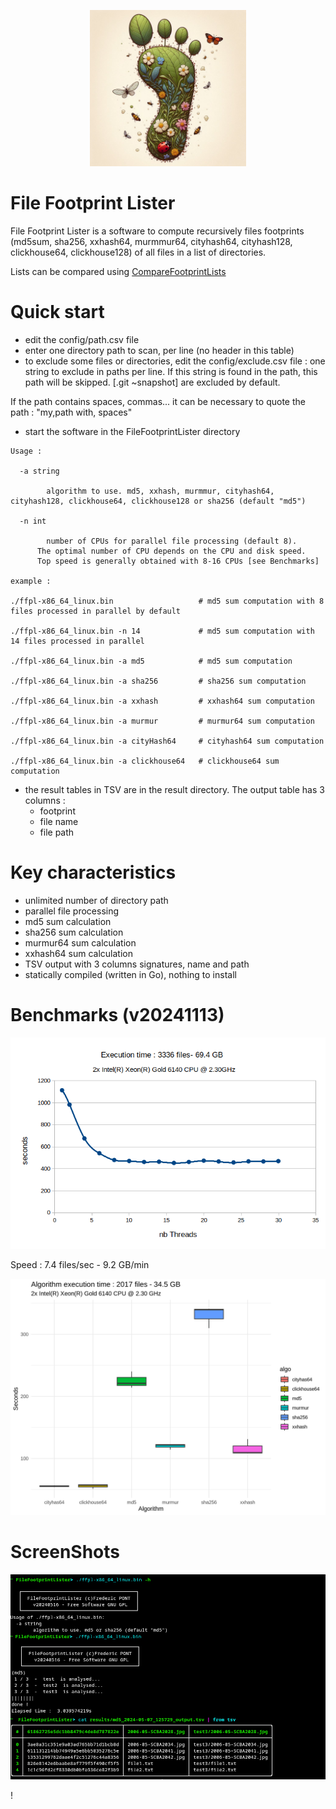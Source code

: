 <p align="center">
<img src="src/images/footprint.png" alt="drawing" width="250" height="250" />
</p>

#  File Footprint Lister
File Footprint Lister is a software to compute recursively files footprints (md5sum, sha256, xxhash64, murmmur64, cityhash64, cityhash128, clickhouse64, clickhouse128) of all files in a list of directories.

Lists can be compared using [CompareFootprintLists](https://github.com/FredPont/CompareFootprintLists)

# Quick start
- edit the config/path.csv file
- enter one directory path to scan, per line (no header in this table)
- to exclude some files or directories, edit the config/exclude.csv file : one string to exclude in paths per line.
If this string is found in the path, this path will be skipped. [.git ~snapshot] are excluded by default.


If the path contains spaces, commas... it can be necessary to quote the path : "my,path with, spaces" 
- start the software in the FileFootprintLister directory
```
Usage :

  -a string

        algorithm to use. md5, xxhash, murmmur, cityhash64, cityhash128, clickhouse64, clickhouse128 or sha256 (default "md5")

  -n int

    	number of CPUs for parallel file processing (default 8).
      The optimal number of CPU depends on the CPU and disk speed. 
      Top speed is generally obtained with 8-16 CPUs [see Benchmarks]

example :

./ffpl-x86_64_linux.bin                   # md5 sum computation with 8 files processed in parallel by default

./ffpl-x86_64_linux.bin -n 14             # md5 sum computation with 14 files processed in parallel

./ffpl-x86_64_linux.bin -a md5            # md5 sum computation

./ffpl-x86_64_linux.bin -a sha256         # sha256 sum computation

./ffpl-x86_64_linux.bin -a xxhash         # xxhash64 sum computation

./ffpl-x86_64_linux.bin -a murmur         # murmur64 sum computation

./ffpl-x86_64_linux.bin -a cityHash64     # cityhash64 sum computation

./ffpl-x86_64_linux.bin -a clickhouse64   # clickhouse64 sum computation
```
- the result tables in TSV are in the result directory. The output table has 3 columns : 
  - footprint
  - file name
  - file path

# Key characteristics
- unlimited number of directory path
- parallel file processing
- md5 sum calculation
- sha256 sum calculation
- murmur64 sum calculation
- xxhash64 sum calculation
- TSV output with 3 columns signatures, name and path
- statically compiled (written in Go), nothing to install 

# Benchmarks (v20241113)
![CLI](src/benchmark/benchmark.png)

Speed : 7.4 files/sec - 9.2 GB/min

![ALGO](src/benchmark/boxplot.png)

# ScreenShots

![CLI](src/images/screenshot.png)

!
